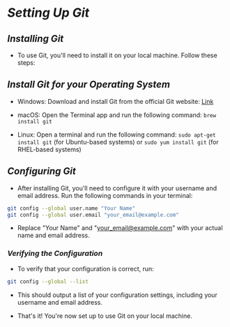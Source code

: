 # _*Setting Up Git*_

## _*Installing Git*_

- To use Git, you'll need to install it on your local machine. Follow these steps:

## _*Install Git for your Operating System*_

- Windows: Download and install Git from the official Git website: [Link](https://git-scm.com/downloads)

- macOS: Open the Terminal app and run the following command: ``brew install git``

- Linux: Open a terminal and run the following command: ``sudo apt-get install git`` (for Ubuntu-based systems) or ``sudo yum install git`` (for RHEL-based systems)

## _*Configuring Git*_

- After installing Git, you'll need to configure it with your username and email address. Run the following commands in your terminal:

```bash
git config --global user.name "Your Name"
git config --global user.email "your_email@example.com"
```

- Replace "Your Name" and "<your_email@example.com>" with your actual name and email address.

### _*Verifying the Configuration*_

- To verify that your configuration is correct, run:

```bash
git config --global --list
```

- This should output a list of your configuration settings, including your username and email address.

- That's it! You're now set up to use Git on your local machine.
